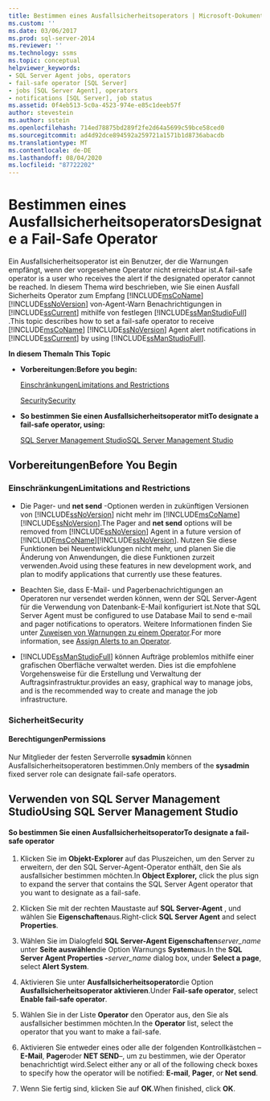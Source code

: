 ```yaml
---
title: Bestimmen eines Ausfallsicherheitsoperators | Microsoft-Dokumentation
ms.custom: ''
ms.date: 03/06/2017
ms.prod: sql-server-2014
ms.reviewer: ''
ms.technology: ssms
ms.topic: conceptual
helpviewer_keywords:
- SQL Server Agent jobs, operators
- fail-safe operator [SQL Server]
- jobs [SQL Server Agent], operators
- notifications [SQL Server], job status
ms.assetid: 0f4eb513-5c0a-4523-974e-e85c1deeb57f
author: stevestein
ms.author: sstein
ms.openlocfilehash: 714ed78875bd289f2fe2d64a5699c59bce58ced0
ms.sourcegitcommit: ad4d92dce894592a259721a1571b1d8736abacdb
ms.translationtype: MT
ms.contentlocale: de-DE
ms.lasthandoff: 08/04/2020
ms.locfileid: "87722202"
---
```

# <a name="designate-a-fail-safe-operator"></a><span data-ttu-id="1a6db-102">Bestimmen eines Ausfallsicherheitsoperators</span><span class="sxs-lookup"><span data-stu-id="1a6db-102">Designate a Fail-Safe Operator</span></span>
  <span data-ttu-id="1a6db-103">Ein Ausfallsicherheitsoperator ist ein Benutzer, der die Warnungen empfängt, wenn der vorgesehene Operator nicht erreichbar ist.</span><span class="sxs-lookup"><span data-stu-id="1a6db-103">A fail-safe operator is a user who receives the alert if the designated operator cannot be reached.</span></span> <span data-ttu-id="1a6db-104">In diesem Thema wird beschrieben, wie Sie einen Ausfall Sicherheits Operator zum Empfang [!INCLUDE[msCoName](../../includes/msconame-md.md)] [!INCLUDE[ssNoVersion](../../includes/ssnoversion-md.md)] von-Agent-Warn Benachrichtigungen in [!INCLUDE[ssCurrent](../../includes/sscurrent-md.md)] mithilfe von festlegen [!INCLUDE[ssManStudioFull](../../includes/ssmanstudiofull-md.md)] .</span><span class="sxs-lookup"><span data-stu-id="1a6db-104">This topic describes how to set a fail-safe operator to receive [!INCLUDE[msCoName](../../includes/msconame-md.md)] [!INCLUDE[ssNoVersion](../../includes/ssnoversion-md.md)] Agent alert notifications in [!INCLUDE[ssCurrent](../../includes/sscurrent-md.md)] by using [!INCLUDE[ssManStudioFull](../../includes/ssmanstudiofull-md.md)].</span></span>  
  
 <span data-ttu-id="1a6db-105">**In diesem Thema**</span><span class="sxs-lookup"><span data-stu-id="1a6db-105">**In This Topic**</span></span>  
  
-   <span data-ttu-id="1a6db-106">**Vorbereitungen:**</span><span class="sxs-lookup"><span data-stu-id="1a6db-106">**Before you begin:**</span></span>  
  
     [<span data-ttu-id="1a6db-107">Einschränkungen</span><span class="sxs-lookup"><span data-stu-id="1a6db-107">Limitations and Restrictions</span></span>](#Restrictions)  
  
     [<span data-ttu-id="1a6db-108">Security</span><span class="sxs-lookup"><span data-stu-id="1a6db-108">Security</span></span>](#Security)  
  
-   <span data-ttu-id="1a6db-109">**So bestimmen Sie einen Ausfallsicherheitsoperator mit**</span><span class="sxs-lookup"><span data-stu-id="1a6db-109">**To designate a fail-safe operator, using:**</span></span>  
  
     [<span data-ttu-id="1a6db-110">SQL Server Management Studio</span><span class="sxs-lookup"><span data-stu-id="1a6db-110">SQL Server Management Studio</span></span>](#SSMSProcedure)  
  
##  <a name="before-you-begin"></a><a name="BeforeYouBegin"></a> <span data-ttu-id="1a6db-111">Vorbereitungen</span><span class="sxs-lookup"><span data-stu-id="1a6db-111">Before You Begin</span></span>  
  
###  <a name="limitations-and-restrictions"></a><a name="Restrictions"></a> <span data-ttu-id="1a6db-112">Einschränkungen</span><span class="sxs-lookup"><span data-stu-id="1a6db-112">Limitations and Restrictions</span></span>  
  
-   <span data-ttu-id="1a6db-113">Die Pager- und **net send** -Optionen werden in zukünftigen Versionen von [!INCLUDE[ssNoVersion](../../includes/ssnoversion-md.md)] nicht mehr im [!INCLUDE[msCoName](../../includes/msconame-md.md)][!INCLUDE[ssNoVersion](../../includes/ssnoversion-md.md)].</span><span class="sxs-lookup"><span data-stu-id="1a6db-113">The Pager and **net send** options will be removed from [!INCLUDE[ssNoVersion](../../includes/ssnoversion-md.md)] Agent in a future version of [!INCLUDE[msCoName](../../includes/msconame-md.md)][!INCLUDE[ssNoVersion](../../includes/ssnoversion-md.md)].</span></span> <span data-ttu-id="1a6db-114">Nutzen Sie diese Funktionen bei Neuentwicklungen nicht mehr, und planen Sie die Änderung von Anwendungen, die diese Funktionen zurzeit verwenden.</span><span class="sxs-lookup"><span data-stu-id="1a6db-114">Avoid using these features in new development work, and plan to modify applications that currently use these features.</span></span>  
  
-   <span data-ttu-id="1a6db-115">Beachten Sie, dass E-Mail- und Pagerbenachrichtigungen an Operatoren nur versendet werden können, wenn der SQL Server-Agent für die Verwendung von Datenbank-E-Mail konfiguriert ist.</span><span class="sxs-lookup"><span data-stu-id="1a6db-115">Note that SQL Server Agent must be configured to use Database Mail to send e-mail and pager notifications to operators.</span></span> <span data-ttu-id="1a6db-116">Weitere Informationen finden Sie unter [Zuweisen von Warnungen zu einem Operator](assign-alerts-to-an-operator.md).</span><span class="sxs-lookup"><span data-stu-id="1a6db-116">For more information, see [Assign Alerts to an Operator](assign-alerts-to-an-operator.md).</span></span>  
  
-   [!INCLUDE[ssManStudioFull](../../includes/ssmanstudiofull-md.md)] <span data-ttu-id="1a6db-117">können Aufträge problemlos mithilfe einer grafischen Oberfläche verwaltet werden. Dies ist die empfohlene Vorgehensweise für die Erstellung und Verwaltung der Auftragsinfrastruktur.</span><span class="sxs-lookup"><span data-stu-id="1a6db-117">provides an easy, graphical way to manage jobs, and is the recommended way to create and manage the job infrastructure.</span></span>  
  
###  <a name="security"></a><a name="Security"></a> <span data-ttu-id="1a6db-118">Sicherheit</span><span class="sxs-lookup"><span data-stu-id="1a6db-118">Security</span></span>  
  
####  <a name="permissions"></a><a name="Permissions"></a> <span data-ttu-id="1a6db-119">Berechtigungen</span><span class="sxs-lookup"><span data-stu-id="1a6db-119">Permissions</span></span>  
 <span data-ttu-id="1a6db-120">Nur Mitglieder der festen Serverrolle **sysadmin** können Ausfallsicherheitsoperatoren bestimmen.</span><span class="sxs-lookup"><span data-stu-id="1a6db-120">Only members of the **sysadmin** fixed server role can designate fail-safe operators.</span></span>  
  
##  <a name="using-sql-server-management-studio"></a><a name="SSMSProcedure"></a> <span data-ttu-id="1a6db-121">Verwenden von SQL Server Management Studio</span><span class="sxs-lookup"><span data-stu-id="1a6db-121">Using SQL Server Management Studio</span></span>  
  
#### <a name="to-designate-a-fail-safe-operator"></a><span data-ttu-id="1a6db-122">So bestimmen Sie einen Ausfallsicherheitsoperator</span><span class="sxs-lookup"><span data-stu-id="1a6db-122">To designate a fail-safe operator</span></span>  
  
1.  <span data-ttu-id="1a6db-123">Klicken Sie im **Objekt-Explorer** auf das Pluszeichen, um den Server zu erweitern, der den SQL Server-Agent-Operator enthält, den Sie als ausfallsicher bestimmen möchten.</span><span class="sxs-lookup"><span data-stu-id="1a6db-123">In **Object Explorer,** click the plus sign to expand the server that contains the SQL Server Agent operator that you want to designate as a fail-safe.</span></span>  
  
2.  <span data-ttu-id="1a6db-124">Klicken Sie mit der rechten Maustaste auf **SQL Server-Agent** , und wählen Sie **Eigenschaften**aus.</span><span class="sxs-lookup"><span data-stu-id="1a6db-124">Right-click **SQL Server Agent** and select **Properties**.</span></span>  

3.  <span data-ttu-id="1a6db-125">Wählen Sie im Dialogfeld **SQL Server-Agent Eigenschaften**_server_name_ unter **Seite auswählen**die Option Warnungs **System**aus.</span><span class="sxs-lookup"><span data-stu-id="1a6db-125">In the **SQL Server Agent Properties -**_server_name_ dialog box, under **Select a page**, select **Alert System**.</span></span>  
 
4.  <span data-ttu-id="1a6db-126">Aktivieren Sie unter **Ausfallsicherheitsoperator**die Option **Ausfallsicherheitsoperator aktivieren**.</span><span class="sxs-lookup"><span data-stu-id="1a6db-126">Under **Fail-safe operator**, select **Enable fail-safe operator**.</span></span>  
  
5.  <span data-ttu-id="1a6db-127">Wählen Sie in der Liste **Operator** den Operator aus, den Sie als ausfallsicher bestimmen möchten.</span><span class="sxs-lookup"><span data-stu-id="1a6db-127">In the **Operator** list, select the operator that you want to make a fail-safe.</span></span>  
  
6.  <span data-ttu-id="1a6db-128">Aktivieren Sie entweder eines oder alle der folgenden Kontrollkästchen – **E-Mail**, **Pager**oder **NET SEND**–, um zu bestimmen, wie der Operator benachrichtigt wird.</span><span class="sxs-lookup"><span data-stu-id="1a6db-128">Select either any or all of the following check boxes to specify how the operator will be notified: **E-mail**, **Pager**, or **Net send**.</span></span>  
  
7.  <span data-ttu-id="1a6db-129">Wenn Sie fertig sind, klicken Sie auf **OK**.</span><span class="sxs-lookup"><span data-stu-id="1a6db-129">When finished, click **OK**.</span></span>  
  
  
